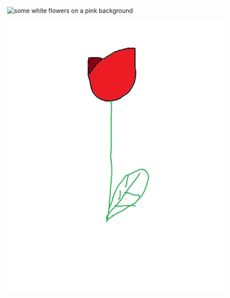 ![some white flowers on a pink background](https://images.pexels.com/photos/1037994/pexels-photo-1037994.jpeg "first picture")


![this is a drawing of mine](/images/flower.jpg "first drawing")
